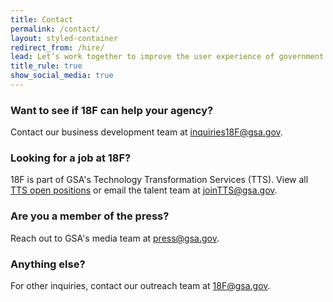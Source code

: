 ```yaml
---
title: Contact
permalink: /contact/
layout: styled-container
redirect_from: /hire/
lead: Let’s work together to improve the user experience of government.
title_rule: true
show_social_media: true
---
```

### Want to see if 18F can help your agency?
Contact our business development team at [inquiries18F@gsa.gov](mailto:inquiries18F@gsa.gov).

### Looking for a job at 18F?
18F is part of GSA's Technology Transformation Services (TTS). View all [TTS open positions](https://join.tts.gsa.gov/) or email the talent team at [joinTTS@gsa.gov](mailto:joinTTS@gsa.gov).

### Are you a member of the press?
Reach out to GSA's media team at [press@gsa.gov](mailto:press@gsa.gov).

### Anything else?
For other inquiries, contact our outreach team at [18F@gsa.gov](mailto:18F@gsa.gov).
